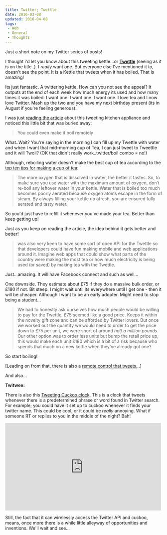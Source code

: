 ```yaml
---
title: Twitter; Twettle
date: 2016-03-08
updated: 2016-04-08
tags:
 - Web
 - General
 - Thoughts
---
```


<p>Just a short note on my Twitter series of posts!</p>

<p>I thought i'd let you know about this tweeting kettle...or <a href="http://www.mobileinc.co.uk/2010/03/introducing-the-twettle-project-the-kettle-that-tweets/"><strong>Twettle</strong></a> (seeing as it is on the title..). I <em>really</em> want one. But everyone else I've mentioned it to, doesn't see the point. It is a Kettle that tweets when it has boiled. That is amazing!</p>



<div class="mceTemp mceIEcenter"><dl class="wp-caption aligncenter"><dd class="wp-caption-dd"></dd>
</dl>
</div>





<p>Its just fantastic. A twittering kettle. How can you not see the appeal? It outputs at the end of each week how much energy its used and how many times it was boiled. I want one. I want one. I want one. I love tea and I now love Twitter. Mash up the two and you have my next birthday present (its in August if you're feeling generous).</p>





<p>I was just <a href="http://www.mobileinc.co.uk/2010/03/introducing-the-twettle-project-the-kettle-that-tweets/">reading the article</a> about this tweeting kitchen appliance and noticed this little bit that was buried away:</p>





<blockquote>You could even make it boil remotely</blockquote>





<p>What..Wait? You're saying in the morning I can fill up my Twettle with water and when I want that mid-morning cup of Tea, I can just tweet to Tweettle and it will Twoil? (OK that didn't really work..twitter/boil combo = no!)</p>





<p>Although, reboiling water doesn't make the best cup of tea according to the <a href="http://www.growinghappiness.com/2008/06/11/reboiling-boiling-water-multiple-times-not-as-harmful-thought/">top ten tips for making a cup of tea</a>:</p>





<blockquote>The more oxygen that is dissolved in water, the better it tastes. So, to  make sure you use water with the maximum amount of oxygen, don’t  re-boil any leftover water in your kettle. Water that is boiled too much  becomes poorly aerated because oxygen atoms escape in the form of  steam. By always filling your kettle up afresh, you are ensured fully  aerated and tasty water.</blockquote>





<p>So you'd just have to refill it whenever you've made your tea. Better than keep getting up!</p>





<p>Just as you keep on reading the article, the idea behind it gets better and better!</p>





<blockquote>was also very keen to have some sort of open API for the Twettle so  that developers could have fun making mobile and web applications around  it. Imagine web apps that could show what parts of the country were  making the most tea or how much electricity is being used (or saved) by  making tea with the Twettle.</blockquote>





<p>Just...amazing. It will have Facebook connect and such as well...</p>





<p>One downside. They estimate about £75 if they do a massive bulk order, or £180 if not. Bit steep. I might wait until its everywhere until I&nbsp;get one - then it will be cheaper. Although I want to be an early adopter. Might need to stop being a student...</p>





<blockquote>We had to honestly ask ourselves how much people would be willing to  pay for the Twettle, £75 seemed like a good price. Keeps it within the  novelty gift zone and can be afforded by Twitter lovers. But once we  worked out the quantity we would need to order to get the price down to  £75 per unit, we were short of around <em>half a million pounds</em>.<br>
Our other option was to order less units but bump the retail price  up, this would make each unit £180 which is a bit of a risk because who  spends that much on a new kettle when they’ve already got one?</blockquote>





<p>So start boiling!</p>





<p>[Leading on from that, there is also a <a href="http://mashable.com/2009/08/28/ibm-twitter-remote-control/">remote control that tweets.</a>..]</p>





<p>And also...</p>





<p><strong>Twitwee:</strong></p>





<p>There is also this <a href="http://www.haroonbaig.com/projects/TwitweeClock/">Tweeting Cuckoo clock</a>. This is a clock that tweets whenever there is a predetermined phrase or word found in Twitter search. For example; you could have it set up to cuckoo whenever it finds your twitter name. This could be cool, or it could be <em>really</em> annoying. What if someone RT or replies to you in the middle of the night? Bah!</p>





<div class="video"><iframe src="https://player.vimeo.com/video/10394638" width="500" height="281" frameborder="0" webkitallowfullscreen="" mozallowfullscreen="" allowfullscreen=""></iframe>
</div>





<p>Still, the fact that it can wirelessly access the Twitter API and cuckoo, means, once more there is a while little alleyway of opportunities and inventions. We'll wait and see...</p>